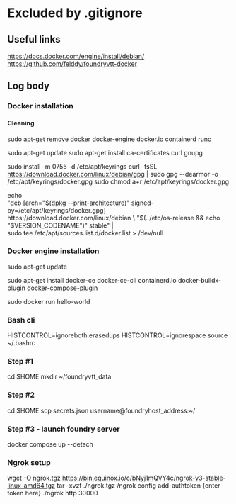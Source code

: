 # Excluded by .gitignore

## Useful links
https://docs.docker.com/engine/install/debian/
https://github.com/felddy/foundryvtt-docker


## Log body

### Docker installation
#### Cleaning
sudo apt-get remove docker docker-engine docker.io containerd runc

sudo apt-get update
sudo apt-get install ca-certificates curl gnupg

sudo install -m 0755 -d /etc/apt/keyrings
curl -fsSL https://download.docker.com/linux/debian/gpg | sudo gpg --dearmor -o /etc/apt/keyrings/docker.gpg
sudo chmod a+r /etc/apt/keyrings/docker.gpg

echo \
  "deb [arch="$(dpkg --print-architecture)" signed-by=/etc/apt/keyrings/docker.gpg] https://download.docker.com/linux/debian \
  "$(. /etc/os-release && echo "$VERSION_CODENAME")" stable" | \
  sudo tee /etc/apt/sources.list.d/docker.list > /dev/null

### Docker engine installation
sudo apt-get update

sudo apt-get install docker-ce docker-ce-cli containerd.io docker-buildx-plugin docker-compose-plugin

sudo docker run hello-world

### Bash cli 
HISTCONTROL=ignoreboth:erasedups
HISTCONTROL=ignorespace
source ~/.bashrc

### Step #1
cd $HOME
mkdir ~/foundryvtt_data

### Step #2
cd $HOME
scp secrets.json username@foundryhost_address:~/


### Step #3 - launch foundry server
docker compose up --detach

### Ngrok setup
wget -O ngrok.tgz https://bin.equinox.io/c/bNyj1mQVY4c/ngrok-v3-stable-linux-amd64.tgz
tar -xvzf ./ngrok.tgz
/ngrok config add-authtoken {enter token here}
./ngrok http 30000
